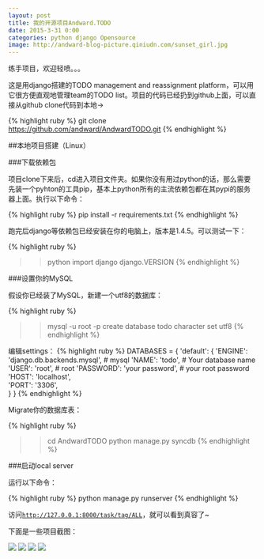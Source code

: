 ```yaml
---
layout: post
title: 我的开源项目Andward.TODO
date: 2015-3-31 0:00
categories: python django Opensource
image: http://andward-blog-picture.qiniudn.com/sunset_girl.jpg
---
```


练手项目，欢迎轻喷。。。

这是用django搭建的TODO management and reassignment platform，可以用它很方便直观地管理team的TODO list。项目的代码已经扔到github上面，可以直接从github clone代码到本地->

{% highlight ruby %}
git clone https://github.com/andward/AndwardTODO.git
{% endhighlight %}

##本地项目搭建（Linux）

###下载依赖包

项目clone下来后，cd进入项目文件夹。如果你没有用过python的话，那么需要先装一个pyhton的工具pip，基本上python所有的主流依赖包都在其pypi的服务器上面。执行以下命令：

{% highlight ruby %}
pip install -r requirements.txt
{% endhighlight %}

跑完后django等依赖包已经安装在你的电脑上，版本是1.4.5。可以测试一下：

{% highlight ruby %}
>>python
>>import django
>>django.VERSION
{% endhighlight %}

###设置你的MySQL

假设你已经装了MySQL，新建一个utf8的数据库：

{% highlight ruby %}
>>mysql -u root -p
>>create database todo character set utf8
{% endhighlight %}

编辑settings：
{% highlight ruby %}
DATABASES = {
    'default': {
        'ENGINE': 'django.db.backends.mysql', # mysql
        'NAME': 'todo',                      # Your database name
        'USER': 'root',                      # root
        'PASSWORD': 'your password',    # your root password
        'HOST': 'localhost',    
        'PORT': '3306',         
    }
}
{% endhighlight %}

Migrate你的数据库表：

{% highlight ruby %}
>>cd AndwardTODO
>>python manage.py syncdb
{% endhighlight %}

###启动local server

运行以下命令：

{% highlight ruby %}
python manage.py runserver
{% endhighlight %}

访问<code>http://127.0.0.1:8000/task/tag/ALL</code>，就可以看到真容了~

下面是一些项目截图：

<img src="http://andward-blog-picture.qiniudn.com/todo_landing.png">

<img src="http://andward-blog-picture.qiniudn.com/todo_todo.png">

<img src="http://andward-blog-picture.qiniudn.com/todo_expand.png">

<img src="http://andward-blog-picture.qiniudn.com/todo_summary.png">




